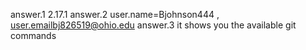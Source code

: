 answer.1   2.17.1
answer.2   user.name=Bjohnson444 , user.emailbj826519@ohio.edu
answer.3   it shows you the available git commands
